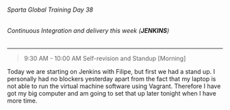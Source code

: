 ###### Sparta Global Training Day 38
###### Continuous Integration and delivery this week (**_JENKINS_**)

___


> 9:30 AM - 10:00 AM Self-revision and Standup [Morning]

Today we are starting on Jenkins with Filipe, but first we had a stand up. I personally had no blockers yesterday apart from the fact
that my laptop is not able to run the virtual machine software using Vagrant. Therefore I have got my big computer and
am going to set that up later tonight when I have more time.